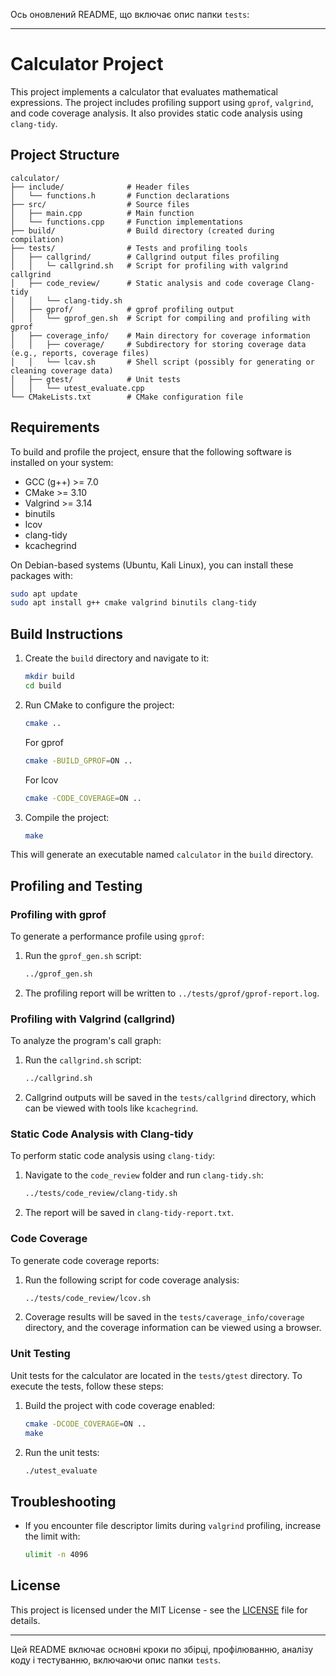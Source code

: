 Ось оновлений README, що включає опис папки `tests`:

---

# Calculator Project

This project implements a calculator that evaluates mathematical expressions. The project includes profiling support using `gprof`, `valgrind`, and code coverage analysis. It also provides static code analysis using `clang-tidy`.

## Project Structure

```
calculator/
├── include/              # Header files
│   └── functions.h       # Function declarations
├── src/                  # Source files
│   ├── main.cpp          # Main function
│   └── functions.cpp     # Function implementations
├── build/                # Build directory (created during compilation)
├── tests/                # Tests and profiling tools
│   ├── callgrind/        # Callgrind output files profiling
│   │   └─ callgrind.sh   # Script for profiling with valgrind callgrind
│   ├── code_review/      # Static analysis and code coverage Clang-tidy
│   │   └── clang-tidy.sh
│   ├── gprof/            # gprof profiling output
│   │   └── gprof_gen.sh  # Script for compiling and profiling with gprof
│   ├── coverage_info/    # Main directory for coverage information
│   │   ├── coverage/     # Subdirectory for storing coverage data (e.g., reports, coverage files)
│   │   └── lcav.sh       # Shell script (possibly for generating or cleaning coverage data)
│   ├── gtest/            # Unit tests
│   │   └── utest_evaluate.cpp
└── CMakeLists.txt        # CMake configuration file
```

## Requirements

To build and profile the project, ensure that the following software is installed on your system:

- GCC (g++) >= 7.0
- CMake >= 3.10
- Valgrind >= 3.14
- binutils
- lcov
- clang-tidy
- kcachegrind 

On Debian-based systems (Ubuntu, Kali Linux), you can install these packages with:

```bash
sudo apt update
sudo apt install g++ cmake valgrind binutils clang-tidy
```

## Build Instructions

1. Create the `build` directory and navigate to it:
   ```bash
   mkdir build
   cd build
   ```

2. Run CMake to configure the project:
   ```bash
   cmake ..
   ```
    For gprof
   ```bash
   cmake -BUILD_GPROF=ON ..
   ```
   For lcov
   ```bash
   cmake -CODE_COVERAGE=ON ..
   ```

3. Compile the project:
   ```bash
   make
   ```

This will generate an executable named `calculator` in the `build` directory.

## Profiling and Testing

### Profiling with gprof

To generate a performance profile using `gprof`:

1. Run the `gprof_gen.sh` script:
   ```bash
   ../gprof_gen.sh
   ```

2. The profiling report will be written to `../tests/gprof/gprof-report.log`.

### Profiling with Valgrind (callgrind)

To analyze the program's call graph:

1. Run the `callgrind.sh` script:
   ```bash
   ../callgrind.sh
   ```

2. Callgrind outputs will be saved in the `tests/callgrind` directory, which can be viewed with tools like `kcachegrind`.

### Static Code Analysis with Clang-tidy

To perform static code analysis using `clang-tidy`:

1. Navigate to the `code_review` folder and run `clang-tidy.sh`:
   ```bash
   ../tests/code_review/clang-tidy.sh
   ```

2. The report will be saved in `clang-tidy-report.txt`.

### Code Coverage

To generate code coverage reports:

1. Run the following script for code coverage analysis:
   ```bash
   ../tests/code_review/lcov.sh
   ```

2. Coverage results will be saved in the `tests/caverage_info/coverage` directory, and the coverage information can be viewed using a browser.

### Unit Testing

Unit tests for the calculator are located in the `tests/gtest` directory. To execute the tests, follow these steps:

1. Build the project with code coverage enabled:
   ```bash
   cmake -DCODE_COVERAGE=ON ..
   make
   ```

2. Run the unit tests:
   ```bash
   ./utest_evaluate
   ```

## Troubleshooting

- If you encounter file descriptor limits during `valgrind` profiling, increase the limit with:
  ```bash
  ulimit -n 4096
  ```

## License

This project is licensed under the MIT License - see the [LICENSE](LICENSE) file for details.

---

Цей README включає основні кроки по збірці, профілюванню, аналізу коду і тестуванню, включаючи опис папки `tests`.
